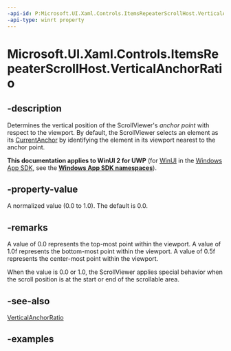 ```yaml
---
-api-id: P:Microsoft.UI.Xaml.Controls.ItemsRepeaterScrollHost.VerticalAnchorRatio
-api-type: winrt property
---
```


# Microsoft.UI.Xaml.Controls.ItemsRepeaterScrollHost.VerticalAnchorRatio

<!--
public double VerticalAnchorRatio { get; set; }
-->

## -description

Determines the vertical position of the ScrollViewer's _anchor point_ with respect to the viewport. By default, the ScrollViewer selects an element as its [CurrentAnchor](itemsrepeaterscrollhost_currentanchor.md) by identifying the element in its viewport nearest to the anchor point.

**This documentation applies to WinUI 2 for UWP** (for [WinUI](/windows/apps/winui/winui3/) in the [Windows App SDK](/windows/apps/windows-app-sdk/), see the **[Windows App SDK namespaces](/windows/windows-app-sdk/api/winrt/)**).

## -property-value

A normalized value (0.0 to 1.0). The default is 0.0.

## -remarks

A value of 0.0 represents the top-most point within the viewport. A value of 1.0f represents the bottom-most point within the viewport. A value of 0.5f represents the center-most point within the viewport.

When the value is 0.0 or 1.0, the ScrollViewer applies special behavior when the scroll position is at the start or end of the scrollable area.

## -see-also

[VerticalAnchorRatio](/uwp/api/windows.ui.xaml.controls.scrollviewer.verticalanchorratio)

## -examples

